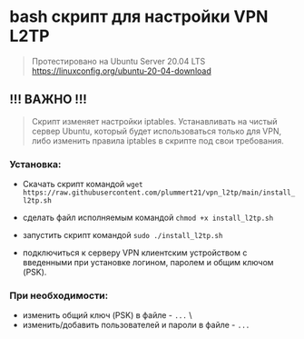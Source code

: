 # bash скрипт для настройки VPN L2TP
> Протестировано на Ubuntu Server 20.04 LTS \
https://linuxconfig.org/ubuntu-20-04-download

## !!! ВАЖНО !!!

> Скрипт изменяет настройки iptables. Устанавливать на чистый сервер Ubuntu, который будет использоваться только для VPN, либо изменить правила iptables в скрипте под свои требования.

### Установка:

- Скачать скрипт командой `wget https://raw.githubusercontent.com/plummert21/vpn_l2tp/main/install_l2tp.sh`

- сделать файл исполняемым командой `chmod +x install_l2tp.sh`

- запустить скрипт командой `sudo ./install_l2tp.sh`

- подключиться к серверу VPN клиентским устройством с введенными при установке логином, паролем и общим ключом (PSK).


### При необходимости: 

- изменить общий ключ (PSK) в файле - `...` \
- изменить/добавить пользователей и пароли в файле - `...`